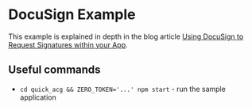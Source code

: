 # DocuSign Example

This example is explained in depth in the blog article [Using DocuSign to Request Signatures within your App](https://www.tryzero.com/blog/2024-03-16-using-docusign-to-request-signatures-within-your-app).

## Useful commands

- `cd quick_acg && ZERO_TOKEN='...' npm start` - run the sample application
